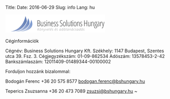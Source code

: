 Title: 
Date: 2016-06-29
Slug: info
Lang: hu

![alt text](/images/logo.png "Logo Title Text 1")

Céginformációk

Cégnév: Business Solutions Hungary Kft.
Székhely: 1147 Budapest, Szentes utca 39. Fsz. 3.
Cégjegyzékszám: 01-09-862534
Adószám: 13578453-2-42
Bankszámlaszám: 12011409-01489344-00100002

Forduljon hozzánk bizalommal:

Bodogán Ferenc
+36 20 575 8577 
bodogan.ferenc@bshungary.hu
 
Teperics Zsuzsanna 
+36 20 473 7089 
zsuzsi@bshungary.hu
~
